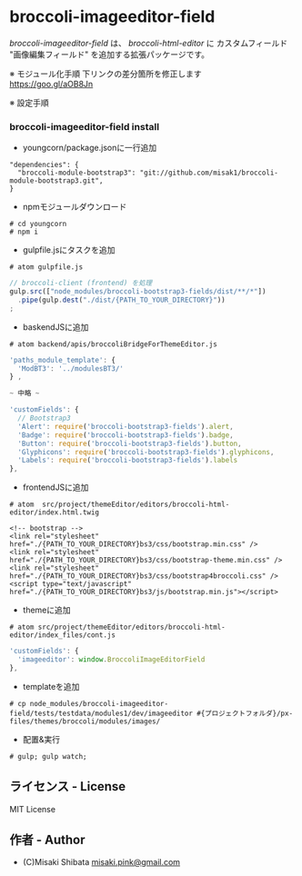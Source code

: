 # broccoli-imageeditor-field

_broccoli-imageeditor-field_ は、 _broccoli-html-editor_ に カスタムフィールド "画像編集フィールド" を追加する拡張パッケージです。

※ モジュール化手順
下リンクの差分箇所を修正します  
https://goo.gl/aOB8Jn

※ 設定手順
### broccoli-imageeditor-field install
- youngcorn/package.jsonに一行追加
```
"dependencies": {
  "broccoli-module-bootstrap3": "git://github.com/misak1/broccoli-module-bootstrap3.git",
}
```
- npmモジュールダウンロード
```
# cd youngcorn
# npm i
```

- gulpfile.jsにタスクを追加
```
# atom gulpfile.js
```
```js
// broccoli-client (frontend) を処理
gulp.src(["node_modules/broccoli-bootstrap3-fields/dist/**/*"])
  .pipe(gulp.dest("./dist/{PATH_TO_YOUR_DIRECTORY}"))
;
```

- baskendJSに追加  
```
# atom backend/apis/broccoliBridgeForThemeEditor.js
```
```js
'paths_module_template': {
  'ModBT3': '../modulesBT3/'
} ,

~ 中略 ~

'customFields': {
  // Bootstrap3
  'Alert': require('broccoli-bootstrap3-fields').alert,
  'Badge': require('broccoli-bootstrap3-fields').badge,
  'Button': require('broccoli-bootstrap3-fields').button,
  'Glyphicons': require('broccoli-bootstrap3-fields').glyphicons,
  'Labels': require('broccoli-bootstrap3-fields').labels
},
```

- frontendJSに追加  
```
# atom  src/project/themeEditor/editors/broccoli-html-editor/index.html.twig
```
```js&css
<!-- bootstrap -->
<link rel="stylesheet" href="./{PATH_TO_YOUR_DIRECTORY}bs3/css/bootstrap.min.css" />
<link rel="stylesheet" href="./{PATH_TO_YOUR_DIRECTORY}bs3/css/bootstrap-theme.min.css" />
<link rel="stylesheet" href="./{PATH_TO_YOUR_DIRECTORY}bs3/css/bootstrap4broccoli.css" />
<script type="text/javascript" href="./{PATH_TO_YOUR_DIRECTORY}bs3/js/bootstrap.min.js"></script>

```

- themeに追加  
```
# atom src/project/themeEditor/editors/broccoli-html-editor/index_files/cont.js
```
```js
'customFields': {
  'imageeditor': window.BroccoliImageEditorField
},
```

- templateを追加
```
# cp node_modules/broccoli-imageeditor-field/tests/testdata/modules1/dev/imageeditor #{プロジェクトフォルダ}/px-files/themes/broccoli/modules/images/
```

- 配置&実行
```
# gulp; gulp watch;
```

## ライセンス - License

MIT License


## 作者 - Author

- (C)Misaki Shibata <misaki.pink@gmail.com>
